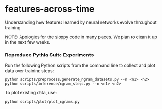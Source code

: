 # features-across-time
Understanding how features learned by neural networks evolve throughout training

NOTE: Apologies for the sloppy code in many places. We plan to clean it up in the next few weeks.

### Reproduce Pythia Suite Experiments

Run the following Python scripts from the command line to collect and plot data over training steps:

```
python scripts/preprocess/generate_ngram_datasets.py --n <n1> <n2>
python scripts/inference/ngram_steps.py --n <n1> <n2>
```

To plot existing data, use:

```
python scripts/plot/plot_ngrams.py
```
